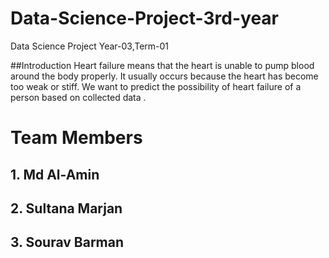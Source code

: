 # Data-Science-Project-3rd-year
Data Science Project Year-03,Term-01

##Introduction
Heart failure means that the heart is unable to pump blood around the body properly. It usually occurs because the heart has become too weak or stiff.
We want to predict the possibility of heart failure of a person based on collected data .

# Team Members
## 1. Md Al-Amin
## 2. Sultana Marjan
## 3. Sourav Barman
